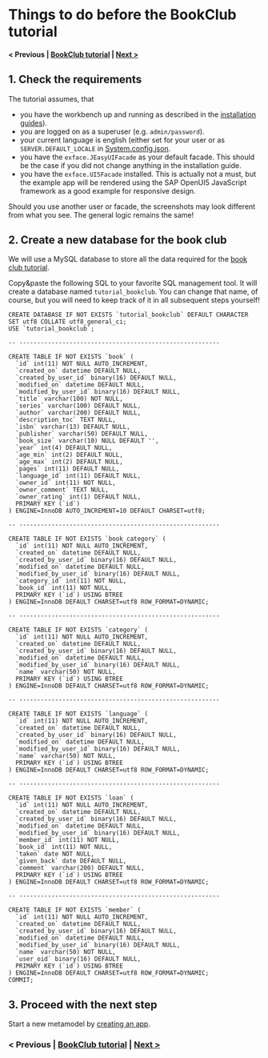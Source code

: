 # Things to do before the BookClub tutorial

#### < Previous | [BookClub tutorial](index.md) | [Next >](02_Creating_a_new_app.md)

## 1. Check the requirements

The tutorial assumes, that 

- you have the workbench up and running as described in the [installation guides](../../Installation/index.md)).
- you are logged on as a superuser (e.g. `admin/password`).
- your current language is english (either set for your user or as `SERVER.DEFAULT_LOCALE` in [System.config.json](../../Administration/Configuration/index.md).
- you have the `exface.JEasyUIFacade` as your default facade. This should be the case if you did not change anything in the installation guide.
- you have the `exface.UI5Facade` installed. This is actually not a must, but the example app will be rendered using the SAP OpenUI5 JavaScript framework as a good example for responsive design.

Should you use another user or facade, the screenshots may look different from what you see. The general logic remains the same!

## 2. Create a new database for the book club

We will use a MySQL database to store all the data required for the [book club tutorial](index.md).

Copy&paste the following SQL to your favorite SQL management tool. It will create a database named `tutorial_bookclub`. You can change that name, of course, but you will need to keep track of it in all subsequent steps yourself!

```
CREATE DATABASE IF NOT EXISTS `tutorial_bookclub` DEFAULT CHARACTER SET utf8 COLLATE utf8_general_ci;
USE `tutorial_bookclub`;

-- --------------------------------------------------------

CREATE TABLE IF NOT EXISTS `book` (
  `id` int(11) NOT NULL AUTO_INCREMENT,
  `created_on` datetime DEFAULT NULL,
  `created_by_user_id` binary(16) DEFAULT NULL,
  `modified_on` datetime DEFAULT NULL,
  `modified_by_user_id` binary(16) DEFAULT NULL,
  `title` varchar(100) NOT NULL,
  `series` varchar(100) DEFAULT NULL,
  `author` varchar(200) DEFAULT NULL,
  `description_toc` TEXT NULL,
  `isbn` varchar(13) DEFAULT NULL,
  `publisher` varchar(50) DEFAULT NULL,
  `book_size` varchar(10) NULL DEFAULT '',
  `year` int(4) DEFAULT NULL,
  `age_min` int(2) DEFAULT NULL,
  `age_max` int(2) DEFAULT NULL,
  `pages` int(11) DEFAULT NULL,
  `language_id` int(11) DEFAULT NULL,
  `owner_id` int(11) NOT NULL,
  `owner_comment` TEXT NULL,
  `owner_rating` int(1) DEFAULT NULL,
  PRIMARY KEY (`id`)
) ENGINE=InnoDB AUTO_INCREMENT=10 DEFAULT CHARSET=utf8;

-- --------------------------------------------------------

CREATE TABLE IF NOT EXISTS `book_category` (
  `id` int(11) NOT NULL AUTO_INCREMENT,
  `created_on` datetime DEFAULT NULL,
  `created_by_user_id` binary(16) DEFAULT NULL,
  `modified_on` datetime DEFAULT NULL,
  `modified_by_user_id` binary(16) DEFAULT NULL,
  `category_id` int(11) NOT NULL,
  `book_id` int(11) NOT NULL,
  PRIMARY KEY (`id`) USING BTREE
) ENGINE=InnoDB DEFAULT CHARSET=utf8 ROW_FORMAT=DYNAMIC;

-- --------------------------------------------------------

CREATE TABLE IF NOT EXISTS `category` (
  `id` int(11) NOT NULL AUTO_INCREMENT,
  `created_on` datetime DEFAULT NULL,
  `created_by_user_id` binary(16) DEFAULT NULL,
  `modified_on` datetime DEFAULT NULL,
  `modified_by_user_id` binary(16) DEFAULT NULL,
  `name` varchar(50) NOT NULL,
  PRIMARY KEY (`id`) USING BTREE
) ENGINE=InnoDB DEFAULT CHARSET=utf8 ROW_FORMAT=DYNAMIC;

-- --------------------------------------------------------

CREATE TABLE IF NOT EXISTS `language` (
  `id` int(11) NOT NULL AUTO_INCREMENT,
  `created_on` datetime DEFAULT NULL,
  `created_by_user_id` binary(16) DEFAULT NULL,
  `modified_on` datetime DEFAULT NULL,
  `modified_by_user_id` binary(16) DEFAULT NULL,
  `name` varchar(50) NOT NULL,
  PRIMARY KEY (`id`) USING BTREE
) ENGINE=InnoDB DEFAULT CHARSET=utf8 ROW_FORMAT=DYNAMIC;

-- --------------------------------------------------------

CREATE TABLE IF NOT EXISTS `loan` (
  `id` int(11) NOT NULL AUTO_INCREMENT,
  `created_on` datetime DEFAULT NULL,
  `created_by_user_id` binary(16) DEFAULT NULL,
  `modified_on` datetime DEFAULT NULL,
  `modified_by_user_id` binary(16) DEFAULT NULL,
  `member_id` int(11) NOT NULL,
  `book_id` int(11) NOT NULL,
  `taken` date NOT NULL,
  `given_back` date DEFAULT NULL,
  `comment` varchar(200) DEFAULT NULL,
  PRIMARY KEY (`id`) USING BTREE
) ENGINE=InnoDB DEFAULT CHARSET=utf8 ROW_FORMAT=DYNAMIC;

-- --------------------------------------------------------

CREATE TABLE IF NOT EXISTS `member` (
  `id` int(11) NOT NULL AUTO_INCREMENT,
  `created_on` datetime DEFAULT NULL,
  `created_by_user_id` binary(16) DEFAULT NULL,
  `modified_on` datetime DEFAULT NULL,
  `modified_by_user_id` binary(16) DEFAULT NULL,
  `name` varchar(50) NOT NULL,
  `user_oid` binary(16) DEFAULT NULL,
  PRIMARY KEY (`id`) USING BTREE
) ENGINE=InnoDB DEFAULT CHARSET=utf8 ROW_FORMAT=DYNAMIC;
COMMIT;

```

## 3. Proceed with the next step

Start a new metamodel by [creating an app](02_Creating_a_new_app.md).

### < Previous | [BookClub tutorial](index.md) | [Next >](02_Creating_a_new_app.md)